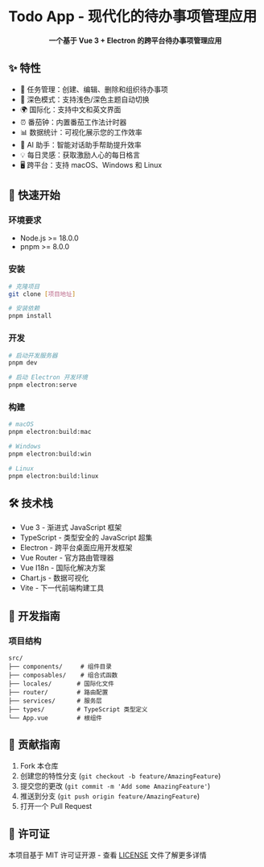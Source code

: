 # Todo App - 现代化的待办事项管理应用

<p align="center">
  <strong>一个基于 Vue 3 + Electron 的跨平台待办事项管理应用</strong>
</p>

## ✨ 特性

- 🎯 任务管理：创建、编辑、删除和组织待办事项
- 🌙 深色模式：支持浅色/深色主题自动切换
- 🌍 国际化：支持中文和英文界面
- ⏰ 番茄钟：内置番茄工作法计时器
- 📊 数据统计：可视化展示您的工作效率
- 🤖 AI 助手：智能对话助手帮助提升效率
- 💡 每日灵感：获取激励人心的每日格言
- 🖥️ 跨平台：支持 macOS、Windows 和 Linux

## 🚀 快速开始

### 环境要求

- Node.js >= 18.0.0
- pnpm >= 8.0.0

### 安装

```bash
# 克隆项目
git clone [项目地址]

# 安装依赖
pnpm install
```

### 开发

```bash
# 启动开发服务器
pnpm dev

# 启动 Electron 开发环境
pnpm electron:serve
```

### 构建

```bash
# macOS
pnpm electron:build:mac

# Windows
pnpm electron:build:win

# Linux
pnpm electron:build:linux
```

## 🛠️ 技术栈

- Vue 3 - 渐进式 JavaScript 框架
- TypeScript - 类型安全的 JavaScript 超集
- Electron - 跨平台桌面应用开发框架
- Vue Router - 官方路由管理器
- Vue I18n - 国际化解决方案
- Chart.js - 数据可视化
- Vite - 下一代前端构建工具

## 📝 开发指南

### 项目结构

```
src/
├── components/     # 组件目录
├── composables/    # 组合式函数
├── locales/       # 国际化文件
├── router/        # 路由配置
├── services/      # 服务层
├── types/         # TypeScript 类型定义
└── App.vue        # 根组件
```

## 🤝 贡献指南

1. Fork 本仓库
2. 创建您的特性分支 (`git checkout -b feature/AmazingFeature`)
3. 提交您的更改 (`git commit -m 'Add some AmazingFeature'`)
4. 推送到分支 (`git push origin feature/AmazingFeature`)
5. 打开一个 Pull Request

## 📄 许可证

本项目基于 MIT 许可证开源 - 查看 [LICENSE](LICENSE) 文件了解更多详情
